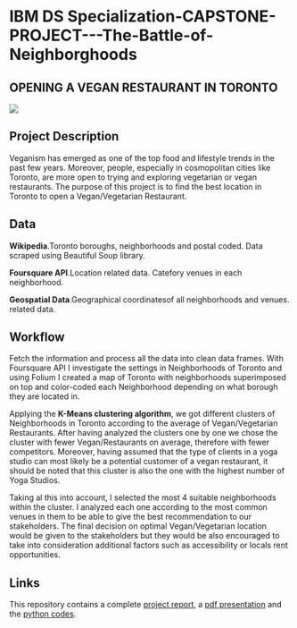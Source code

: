 # IBM DS Specialization-CAPSTONE-PROJECT---The-Battle-of-Neighborghoods
## OPENING A VEGAN RESTAURANT IN TORONTO
![](https://github.com/elesalgueiro/IBM-COURSERA-CAPSTONE-PROJECT---The-Battle-of-Neighborghoods/blob/main/Vegan%20Image%20RM.jpg)

## Project Description

Veganism has emerged as one of the top food and lifestyle trends in the past few years. Moreover, people, especially in cosmopolitan cities like Toronto, are more open to trying and exploring vegetarian or vegan restaurants.
The purpose of this project is to find the best location in Toronto to open a Vegan/Vegetarian Restaurant.

## Data

**Wikipedia**.Toronto boroughs, neighborhoods and postal coded. Data scraped using Beautiful Soup library.

**Foursquare API**.Location related data. Catefory venues in each neighborhood.

**Geospatial Data**.Geographical coordinatesof all neighborhoods and venues.
related data.

## Workflow
Fetch the information and process all the data into clean data frames.
With  Foursquare API I investigate the settings in Neighborhoods of Toronto and using Folium I created a map of Toronto with neighborhoods superimposed on top and color-coded each Neighborhood depending on what borough they are located in. 

Applying the **K-Means clustering algorithm**, we got different clusters of Neighborhoods in Toronto according to the average of Vegan/Vegetarian Restaurants. After having analyzed the clusters one by one we chose the cluster with fewer Vegan/Restaurants on average, therefore with fewer competitors. Moreover, having assumed that the type of clients in a yoga studio can most likely be a potential customer of a vegan restaurant, it should be noted that this cluster is also the one with the highest number of Yoga Studios. 

Taking al this into account, I selected the most 4 suitable neighborhoods within the cluster. I analyzed each one according to the most common venues in them to be able to give the best recommendation to our stakeholders.
The final decision on optimal Vegan/Vegetarian location would be given to the stakeholders but they would be also encouraged to take into consideration additional factors such as accessibility or locals rent opportunities.

## Links

This repository contains a complete [project report](https://github.com/elesalgueiro/IBM-COURSERA-CAPSTONE-PROJECT---The-Battle-of-Neighborghoods/blob/main/APPLIED%20DATA%20SCIENCE%20CAPSTONE%20%20-%20Final%20Report.pdf), a [pdf presentation]( https://github.com/elesalgueiro/IBM-COURSERA-CAPSTONE-PROJECT---The-Battle-of-Neighborghoods/blob/main/Applied%20Data%20Science%20Capstone%20PRESENTATION%20-IBM%20Coursera.pdf) and the [python codes]( https://github.com/elesalgueiro/IBM-COURSERA-CAPSTONE-PROJECT---The-Battle-of-Neighborghoods/blob/main/IBM%20DS%20CAPSTONE%20PROJECT%20-%20A%20New%20Vegan%20Restaurant%20in%20Toronto.ipynb). 
